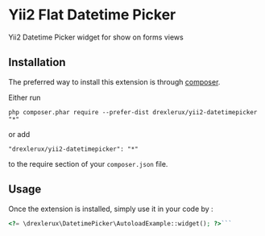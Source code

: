 Yii2 Flat Datetime Picker
=========================
Yii2 Datetime Picker widget for show on forms views

Installation
------------

The preferred way to install this extension is through [composer](http://getcomposer.org/download/).

Either run

```
php composer.phar require --prefer-dist drexlerux/yii2-datetimepicker "*"
```

or add

```
"drexlerux/yii2-datetimepicker": "*"
```

to the require section of your `composer.json` file.


Usage
-----

Once the extension is installed, simply use it in your code by  :

```php
<?= \drexlerux\DatetimePicker\AutoloadExample::widget(); ?>```